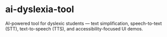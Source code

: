 # ai-dyslexia-tool
AI-powered tool for dyslexic students — text simplification, speech-to-text (STT), text-to-speech (TTS), and accessibility-focused UI demos.
